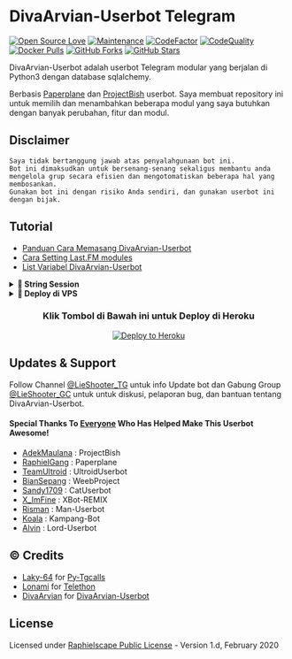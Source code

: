 # DivaArvian-Userbot Telegram
[![Open Source Love](https://badges.frapsoft.com/os/v2/open-source.png?v=103)](https://github.com/PXZUpLUK/DivaArvian-Userbot)
[![Maintenance](https://img.shields.io/badge/Maintained%3F-Yes-green)](https://GitHub.com/PXZUpLUK/DivaArvian-Userbot/graphs/commit-activity)
[![CodeFactor](https://www.codefactor.io/repository/github/PXZUpLUK/DivaArvian-Userbot/badge)](https://www.codefactor.io/repository/github/PXZUpLUK/DivaArvian-Userbot)
[![CodeQuality](https://img.shields.io/codacy/grade/a723cb464d5a4d25be3152b5d71de82d?color=blue&logo=codacy)](https://app.codacy.com/gh/PXZUpLUK/DivaArvian-Userbot/dashboard)
[![Docker Pulls](https://img.shields.io/docker/pulls/pxzupluk/divaarvian-userbot)](https://hub.docker.com/r/pxzupluk/divaarvian-userbot/tags)
[![GitHub Forks](https://img.shields.io/github/forks/PXZUpLUK/DivaArvian-Userbot?&logo=github)](https://github.com/PXZUpLUK/DivaArvian-Userbot/fork)
[![GitHub Stars](https://img.shields.io/github/stars/PXZUpLUK/DivaArvian-Userbot?&logo=github)](https://github.com/PXZUpLUK/DivaArvian-Userbot/stargazers)

DivaArvian-Userbot adalah userbot Telegram modular yang berjalan di Python3 dengan database sqlalchemy.

Berbasis [Paperplane](https://github.com/RaphielGang/Telegram-UserBot) dan [ProjectBish](https://github.com/adekmaulana/ProjectBish) userbot.
Saya membuat repository ini untuk memilih dan menambahkan beberapa modul yang saya butuhkan dengan banyak perubahan, fitur dan modul.

## Disclaimer

```
Saya tidak bertanggung jawab atas penyalahgunaan bot ini.
Bot ini dimaksudkan untuk bersenang-senang sekaligus membantu anda
mengelola grup secara efisien dan mengotomatiskan beberapa hal yang membosankan.
Gunakan bot ini dengan risiko Anda sendiri, dan gunakan userbot ini dengan bijak.
```

## Tutorial

-  [Panduan Cara Memasang DivaArvian-Userbot](https://mrismanaziz.medium.com/cara-memasang-userbot-telegram-repo-man-userbot-deploy-di-heroku-c56d1f8b5537)
-  [Cara Setting Last.FM modules](https://telegra.ph/How-to-set-up-LastFM-module-for-Paperplane-userbot-11-02)
-  [List Variabel DivaArvian-Userbot](https://telegra.ph/List-Variabel-Heroku-untuk-Man-Userbot-09-22)

<details>
<summary><b>🔗 String Session</b></summary>
<br>
    
> Anda memerlukan API_ID & API_HASH untuk menghasilkan sesi telethon. ambil APP ID dan API Hash di my.telegram.org
<h4> Generate Session via Repl: </h4>    
<p><a href="https://repl.it/@mrismanaziz/stringenSession?lite=1&outputonly=1"><img src="https://img.shields.io/badge/Generate%20On%20Repl-blueviolet?style=for-the-badge&logo=appveyor" width="200""/></a></p>
<h4> Generate Session via Telegram StringGen Bot: </h4>    
<p><a href="https://t.me/stringxbot"><img src="https://img.shields.io/badge/TG%20String%20Gen%20Bot-blueviolet?style=for-the-badge&logo=appveyor" width="200""/></a></p>
    
</details>

<details>
<summary><b>🔗 Deploy di VPS</b></summary>
<br>
    
### REQUIREMENTS PACKAGE !
-  Update & upgrade VPS anda `sudo apt update && upgrade -y`
-  Install Git `sudo apt install git -y`
-  Install Python3 `sudo apt install python3`
-  Install PIP / PIP3 `sudo apt install python3-pip`
-  Install NodeJs 16.X `curl -fsSL https://deb.nodesource.com/setup_16.x | sudo bash -` then do `sudo apt install -y nodejs vim`
-  Install FFMPEG `sudo apt install tree wget2 p7zip-full jq ffmpeg wget git -y`
-  Install Chrome `wget https://dl.google.com/linux/direct/google-chrome-stable_current_amd64.deb` lalu ketik `sudo apt install ./google-chrome-stable_current_amd64.deb`

### Tutorial Deploy di VPS

-  `git clone https://github.com/PXZUpLUK/DivaArvian-Userbot`
-  `cd DivaArvian-Userbot`
-  `pip3 install -r requirements.txt`
-  `mv sample_config.env config.env`
-  edit config.env Anda dan isi VARS menggunakan `nano config.env` `CTRL + S ` untuk menyimpan VARS Anda, gunakan `CTRL + X` untuk keluar dan kembali ke direktori DivaArvian-Userbot
-  Buka SCRREN di VPS Anda `screen -S DivaArvian-Userbot`
-  Kemudian gunakan perintah ini untuk menyebarkan DivaArvian-Userbot `python3 -m userbot`

</details>

<h3 align="center">Klik Tombol di Bawah ini untuk Deploy di Heroku</h3>
<p align="center"><a href="https://heroku.com/deploy?template=https://github.com/PXZUpLUK/DivaArvian-Userbot"><img src="https://www.herokucdn.com/deploy/button.png" alt="Deploy to Heroku" target="_blank"/></a></p>

## Updates & Support

Follow Channel [@LieShooter_TG](https://t.me/LieShooter_TG) untuk info Update bot dan Gabung Group [@LieShooter_GC](https://t.me/LieShooter_GC) untuk untuk diskusi, pelaporan bug, dan bantuan tentang DivaArvian-Userbot.

#### Special Thanks To [Everyone](https://github.com/mrismanaziz/Man-Userbot/graphs/contributors) Who Has Helped Make This Userbot Awesome!
-  [AdekMaulana](https://github.com/adekmaulana) : ProjectBish
-  [RaphielGang](https://github.com/RaphielGang) : Paperplane
-  [TeamUltroid](https://github.com/TeamUltroid/Ultroid) :  UltroidUserbot
-  [BianSepang](https://github.com/BianSepang/WeebProject) : WeebProject
-  [Sandy1709](https://github.com/sandy1709/catuserbot) : CatUserbot
-  [X_ImFine](https://github.com/ximfine) :  XBot-REMIX
-  [Risman](https://github.com/mrismanaziz/Man-Userbot) :  Man-Userbot
-  [Koala](https://github.com/ManusiaRakitan/Kampang-Bot) : Kampang-Bot
-  [Alvin](https://github.com/Zora24/Lord-Userbot) : Lord-Userbot

## © Credits
-  [Laky-64](https://github.com/Laky-64) for [Py-Tgcalls](https://github.com/pytgcalls/pytgcalls)
-  [Lonami](https://github.com/LonamiWebs/) for [Telethon](https://github.com/LonamiWebs/Telethon)
-  [DivaArvian](https://github.com/PXZUpLUK/) for [DivaArvian-Userbot](https://github.com/PXZUpLUK/DivaArvian-Userbot)

## License
Licensed under [Raphielscape Public License](https://github.com/PXZUpLUK/DivaArvian-Userbot/blob/Man-Userbot/LICENSE) - Version 1.d, February 2020
